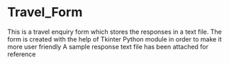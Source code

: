 # Travel_Form
This is a travel enquiry form which stores the responses in a text file. The form is created with the help of Tkinter Python module in order to make it more user friendly
A sample response text file has been attached for reference 
